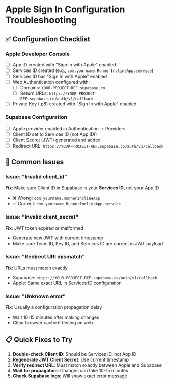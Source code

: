 # Apple Sign In Configuration Troubleshooting

## ✅ Configuration Checklist

### Apple Developer Console
- [ ] App ID created with "Sign In with Apple" enabled
- [ ] Services ID created (e.g., `com.yourname.RunnerInclineApp.service`)
- [ ] Services ID has "Sign In with Apple" enabled
- [ ] Web Authentication configured with:
  - [ ] Domains: `YOUR-PROJECT-REF.supabase.co`
  - [ ] Return URLs: `https://YOUR-PROJECT-REF.supabase.co/auth/v1/callback`
- [ ] Private Key (.p8) created with "Sign In with Apple" enabled

### Supabase Configuration
- [ ] Apple provider enabled in Authentication → Providers
- [ ] Client ID set to Services ID (not App ID!)
- [ ] Client Secret (JWT) generated and added
- [ ] Redirect URL: `https://YOUR-PROJECT-REF.supabase.co/auth/v1/callback`

## 🔧 Common Issues

### Issue: "Invalid client_id"
**Fix**: Make sure Client ID in Supabase is your **Services ID**, not your App ID
- ❌ Wrong: `com.yourname.RunnerInclineApp`
- ✅ Correct: `com.yourname.RunnerInclineApp.service`

### Issue: "Invalid client_secret" 
**Fix**: JWT token expired or malformed
- Generate new JWT with current timestamp
- Make sure Team ID, Key ID, and Services ID are correct in JWT payload

### Issue: "Redirect URI mismatch"
**Fix**: URLs must match exactly
- Supabase: `https://YOUR-PROJECT-REF.supabase.co/auth/v1/callback`
- Apple: Same exact URL in Services ID configuration

### Issue: "Unknown error"
**Fix**: Usually a configuration propagation delay
- Wait 10-15 minutes after making changes
- Clear browser cache if testing on web

## 📋 Quick Fixes to Try

1. **Double-check Client ID**: Should be Services ID, not App ID
2. **Regenerate JWT Client Secret**: Use current timestamp
3. **Verify redirect URL**: Must match exactly between Apple and Supabase
4. **Wait for propagation**: Changes can take 10-15 minutes
5. **Check Supabase logs**: Will show exact error message